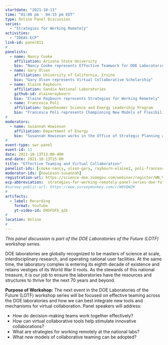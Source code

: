 ```yaml
---
startdate: "2021-10-13"
time: "01:00 pm - 04:15 pm EDT"
type: Online Panel Discussion
series:
  - "Strategies for Working Remotely"
activities:
  - "IDEAS-ECP"
link-id: panel011
#
panelists:
  - name: Nancy Cooke
    affiliation: Arizona State University
    bio: "Nancy Cooke represents Effective Teamwork for DOE Laboratories of the Future"
  - name: Gary Olson
    affiliation: University of California, Irvine
    bio: "Gary Olson represents Virtual Collaborative Scholarship"
  - name: Elaine Raybourn
    affiliation: Sandia National Laboratories
    github-id: elaineraybourn
    bio: "Elaine Raybourn represents Strategies for Working Remotely"
  - name: Francesca Poli
    affiliation: Oppenheimer Science and Energy Leadership Program
    bio: "Francesca Poli represents Championing New Models of Flexibility to Enhance Scientific Impact"
#
moderators:
  - name: Susannah Howieson
    affiliation: Department of Energy
    bio: "Susannah Howieson works in the Office of Strategic Planning and Interagency Coordination (SPAIC) at the U.S. Department of Energy."
#
event-type: swr-panel
event-id: 11
date: 2021-10-13T13:00-400
end-date: 2021-10-13T15:00
title: "Effective Teaming and Virtual Collaboration"
panelist-ids: [cooke-nancy, olson-gary, raybourn-elaine2, poli-francesca]
moderator-ids: [howieson-susannah]
registration-url: https://science-doe.zoomgov.com/webinar/register/WN_VSDAJ903Q-CtGXWj76VLUA
ecp-abbreviation:  strategies-for-working-remotely-panel-series-doe-future-labs
#survey-public-url: https://www.surveymonkey.com/r/W8VQW2K
#
artifacts:
  - label: Recording
    format: YouTube
    yt-video-id: DHSFUFb_q2k
#
location: Online
#
---
```

*This panel discussion is part of the DOE Laboratories of the Future (LOTF) workshop series.*

DOE laboratories are globally recognized to be masters of science at scale, interdisciplinary research, and operating national user facilities. At the same time, the laboratory complex is entering its eighth decade of existence and retains vestiges of its World War II roots. As the stewards of this national treasure, it is our job to ensure the laboratories have the resources and structures to thrive for the next 70 years and beyond.

**Purpose of Workshop:** The next event in the DOE Laboratories of the Future (LOTF) workshop series will be focused on effective teaming across the DOE laboratories and how we can best integrate new tools and mechanisms for virtual collaboration. Panel speakers will address:

* How do decision-making teams work together effectively?
* How can virtual collaborative tools help stimulate innovative collaborations?
* What are strategies for working remotely at the national labs?
* What new models of collaborative teaming can be adopted?
